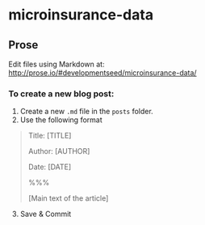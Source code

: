 microinsurance-data
===================


## Prose

Edit files using Markdown at: http://prose.io/#developmentseed/microinsurance-data/

### To create a new blog post:

1. Create a new `.md` file in the `posts` folder.
2. Use the following format
> Title: [TITLE]
>
> Author: [AUTHOR]
>
> Date: [DATE]
>
> %%%
>
> [Main text of the article]
   
3. Save & Commit


